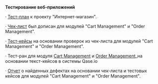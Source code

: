 **Тестирование веб-приложений**

· [Тест-план](https://docs.google.com/spreadsheets/d/1KTWWBn8xox0zrDgqzELr3KRs1LWVP_SveML8QMtD8m0/edit?gid=0#gid=0) к проекту "Интернет-магазин".

· [Чек-лист](https://docs.google.com/spreadsheets/d/1NtJxAYc4b3UmltKsxwuzqsysUFrU6yjPwWvHSFvh348/edit?gid=0#gid=0) был дописан для модулей "Cart Management" и "Order Management".

· [Тест-кейсы](https://github.com/Ulyana-Vlasenko/Web/blob/7f9a601c2c1c687dd385148dd8087c6299a4dca4/Web%20App%20Testing%20Ulyana%20Vlasenko.pdf) на основании проверок из чек-листа для модулей "Cart Management" и "Order Management".

· Тест-ран для модуля [Cart Management](https://github.com/Ulyana-Vlasenko/Web/blob/c3ef2ffdad6cb0b5a9741c735468d32f4151f37c/Cart%20Management.pdf) и [Order Management](https://github.com/Ulyana-Vlasenko/Web/blob/c3ef2ffdad6cb0b5a9741c735468d32f4151f37c/Order%20Management.pdf)_на основании текст-кейсов в системы Qase.io

· [Отчет](https://github.com/Ulyana-Vlasenko/Web/blob/8c76531e5287f27abc31f98443992be9749078da/Bug%20Cart%20Management%20and%20Order%20Management%20Ulyana%20Vlasenko%20.xlsx) о найденных дефектах на основании чек-листа и тестовых кейсов для модулей "Cart Management" и "Order Management".
